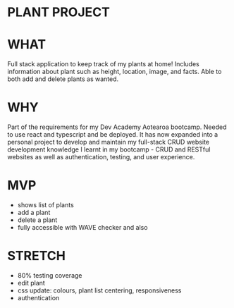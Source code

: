 # PLANT PROJECT

# WHAT
Full stack application to keep track of my plants at home! Includes information about plant such as height, location, image, and facts. Able to both add and delete plants as wanted.

# WHY
Part of the requirements for my Dev Academy Aotearoa bootcamp. Needed to use react and typescript and be deployed. It has now expanded into a personal project to develop and maintain my full-stack CRUD website development knowledge I learnt in my bootcamp - CRUD and RESTful websites as well as authentication, testing, and user experience.

# MVP
- shows list of plants
- add a plant
- delete a plant
- fully accessible with WAVE checker and also 

# STRETCH
- 80% testing coverage
- edit plant
- css update: colours, plant list centering, responsiveness
- authentication
